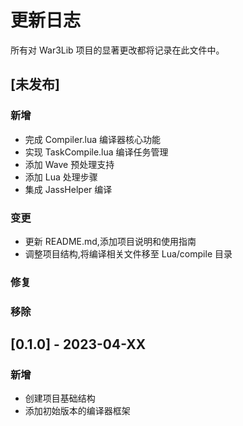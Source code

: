 # 更新日志

所有对 War3Lib 项目的显著更改都将记录在此文件中。

## [未发布]

### 新增
- 完成 Compiler.lua 编译器核心功能
- 实现 TaskCompile.lua 编译任务管理
- 添加 Wave 预处理支持
- 添加 Lua 处理步骤
- 集成 JassHelper 编译

### 变更
- 更新 README.md,添加项目说明和使用指南
- 调整项目结构,将编译相关文件移至 Lua/compile 目录

### 修复

### 移除

## [0.1.0] - 2023-04-XX

### 新增
- 创建项目基础结构
- 添加初始版本的编译器框架
